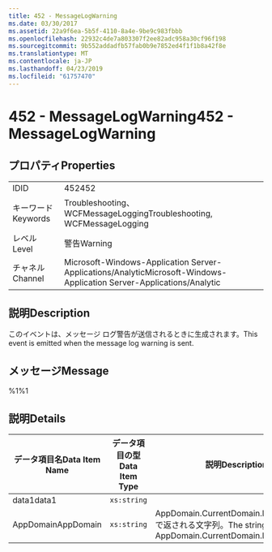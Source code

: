 ```yaml
---
title: 452 - MessageLogWarning
ms.date: 03/30/2017
ms.assetid: 22a9f6ea-5b5f-4110-8a4e-9be9c983fbbb
ms.openlocfilehash: 22932c4de7a803307f2ee82adc958a30cf96f198
ms.sourcegitcommit: 9b552addadfb57fab0b9e7852ed4f1f1b8a42f8e
ms.translationtype: MT
ms.contentlocale: ja-JP
ms.lasthandoff: 04/23/2019
ms.locfileid: "61757470"
---
```

# <a name="452---messagelogwarning"></a><span data-ttu-id="c73c0-102">452 - MessageLogWarning</span><span class="sxs-lookup"><span data-stu-id="c73c0-102">452 - MessageLogWarning</span></span>
## <a name="properties"></a><span data-ttu-id="c73c0-103">プロパティ</span><span class="sxs-lookup"><span data-stu-id="c73c0-103">Properties</span></span>  
  
|||  
|-|-|  
|<span data-ttu-id="c73c0-104">ID</span><span class="sxs-lookup"><span data-stu-id="c73c0-104">ID</span></span>|<span data-ttu-id="c73c0-105">452</span><span class="sxs-lookup"><span data-stu-id="c73c0-105">452</span></span>|  
|<span data-ttu-id="c73c0-106">キーワード</span><span class="sxs-lookup"><span data-stu-id="c73c0-106">Keywords</span></span>|<span data-ttu-id="c73c0-107">Troubleshooting、WCFMessageLogging</span><span class="sxs-lookup"><span data-stu-id="c73c0-107">Troubleshooting, WCFMessageLogging</span></span>|  
|<span data-ttu-id="c73c0-108">レベル</span><span class="sxs-lookup"><span data-stu-id="c73c0-108">Level</span></span>|<span data-ttu-id="c73c0-109">警告</span><span class="sxs-lookup"><span data-stu-id="c73c0-109">Warning</span></span>|  
|<span data-ttu-id="c73c0-110">チャネル</span><span class="sxs-lookup"><span data-stu-id="c73c0-110">Channel</span></span>|<span data-ttu-id="c73c0-111">Microsoft-Windows-Application Server-Applications/Analytic</span><span class="sxs-lookup"><span data-stu-id="c73c0-111">Microsoft-Windows-Application Server-Applications/Analytic</span></span>|  
  
## <a name="description"></a><span data-ttu-id="c73c0-112">説明</span><span class="sxs-lookup"><span data-stu-id="c73c0-112">Description</span></span>  
 <span data-ttu-id="c73c0-113">このイベントは、メッセージ ログ警告が送信されるときに生成されます。</span><span class="sxs-lookup"><span data-stu-id="c73c0-113">This event is emitted when the message log warning is sent.</span></span>  
  
## <a name="message"></a><span data-ttu-id="c73c0-114">メッセージ</span><span class="sxs-lookup"><span data-stu-id="c73c0-114">Message</span></span>  
 <span data-ttu-id="c73c0-115">%1</span><span class="sxs-lookup"><span data-stu-id="c73c0-115">%1</span></span>  
  
## <a name="details"></a><span data-ttu-id="c73c0-116">説明</span><span class="sxs-lookup"><span data-stu-id="c73c0-116">Details</span></span>  
  
|<span data-ttu-id="c73c0-117">データ項目名</span><span class="sxs-lookup"><span data-stu-id="c73c0-117">Data Item Name</span></span>|<span data-ttu-id="c73c0-118">データ項目の型</span><span class="sxs-lookup"><span data-stu-id="c73c0-118">Data Item Type</span></span>|<span data-ttu-id="c73c0-119">説明</span><span class="sxs-lookup"><span data-stu-id="c73c0-119">Description</span></span>|  
|--------------------|--------------------|-----------------|  
|<span data-ttu-id="c73c0-120">data1</span><span class="sxs-lookup"><span data-stu-id="c73c0-120">data1</span></span>|`xs:string`||  
|<span data-ttu-id="c73c0-121">AppDomain</span><span class="sxs-lookup"><span data-stu-id="c73c0-121">AppDomain</span></span>|`xs:string`|<span data-ttu-id="c73c0-122">AppDomain.CurrentDomain.FriendlyName で返される文字列。</span><span class="sxs-lookup"><span data-stu-id="c73c0-122">The string returned by AppDomain.CurrentDomain.FriendlyName.</span></span>|
